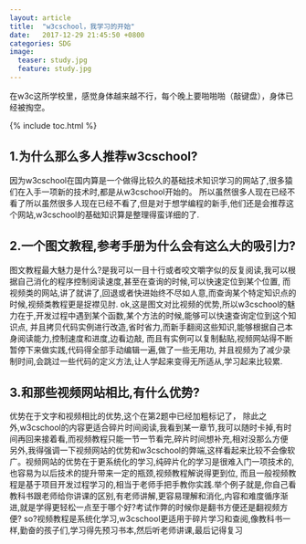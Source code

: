 ```yaml
---
layout: article
title:  "w3cschool，我学习的开始"
date:   2017-12-29 21:45:50 +0800
categories: SDG
image:
  teaser: study.jpg
  feature: study.jpg
---
```

在w3c这所学校里，感觉身体越来越不行，每个晚上要啪啪啪（敲键盘），身体已经被掏空。

{% include toc.html %}

## 1.为什么那么多人推荐w3cschool?

因为w3cschool在国内算是一个做得比较久的基础技术知识学习的网站了,很多猿们在入手一项新的技术时,都是从w3cschool开始的。
所以虽然很多人现在已经不看了所以虽然很多人现在已经不看了,但是对于想学编程的新手,他们还是会推荐这个网站,w3cschool的基础知识算是整理得蛮详细的了.


## 2.一个图文教程,参考手册为什么会有这么大的吸引力?

图文教程最大魅力是什么?是我可以一目十行或者咬文嚼字似的反复阅读,我可以根据自己消化的程序控制阅读速度,甚至在查询的时候,可以快速定位到某个位置,
而视频类的网站,讲了就讲了,回退或者快进始终不尽如人意,而查询某个特定知识点的时候,视频类教程更是捉襟见肘.
ok,这是图文对比视频的优势,所以w3cschool的魅力在于,开发过程中遇到某个函数,某个方法的时候,能够可以快速查询定位到这个知识点,
并且拷贝代码实例进行改造,省时省力,而新手翻阅这些知识,能够根据自己本身阅读能力,控制速度和进度,边看边敲,
而且有实例可以复制黏贴,视频网站得不断暂停下来做实践,代码得全部手动编辑一遍,做了一些无用功,
并且视频为了减少录制时间,会跳过一些代码的定义方法,让人学起来变得无所适从,学习起来比较累.


## 3.和那些视频网站相比,有什么优势?
优势在于文字和视频相比的优势,这个在第2题中已经加粗标记了，
除此之外,w3cschool的内容更适合碎片时间阅读,我看到某一章节,我可以随时卡掉,有时间再回来接着看,而视频教程只能一节一节看完,碎片时间想补充,相对没那么方便
另外,我得强调一下视频网站的优势和w3cschool的弊端,这样看起来比较不会像软广。视频网站的优势在于更系统化的学习,纯碎片化的学习是很难入门一项技术的,也容易为以后技术的提升带来一定的瓶颈,视频教程解说得更到位,
而且一般视频教程是基于项目开发过程学习的,相当于老师手把手教你实践.举个例子就是,你自己看教科书跟老师给你讲课的区别,有老师讲解,更容易理解和消化,内容和难度循序渐进,就是学得更轻松一点至于哪个好?考试作弊的时候你是翻书方便还是翻视频方便?
so?视频教程是系统化学习,w3cschool更适用于碎片学习和查阅,像教科书一样,勤奋的孩子们,学习得先预习书本,然后听老师讲课,最后记得复习

